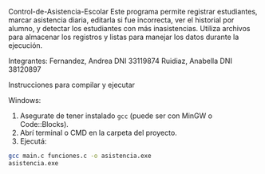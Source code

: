 Control-de-Asistencia-Escolar
Este programa permite registrar estudiantes, marcar asistencia diaria, editarla si fue incorrecta, ver el historial por alumno, y detectar los estudiantes con más inasistencias. Utiliza archivos para almacenar los registros y listas para manejar los datos durante la ejecución.

Integrantes:
Fernandez, Andrea  DNI 33119874
Ruidiaz, Anabella DNI 38120897

Instrucciones para compilar y ejecutar

Windows:
1. Asegurate de tener instalado `gcc` (puede ser con MinGW o Code::Blocks).
2. Abrí terminal o CMD en la carpeta del proyecto.
3. Ejecutá:

```bash
gcc main.c funciones.c -o asistencia.exe
asistencia.exe
